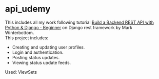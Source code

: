# api_udemy
This includes all my work following tutorial [Build a Backend REST API with Python & Django - Beginner](https://www.udemy.com/course/django-python/) on Django rest framework by Mark Winterbottom.  
This project includes:  
- Creating and updating user profiles.
- Login and authentication.
- Posting status updates.
- Viewing status update feeds.

Used: ViewSets
